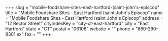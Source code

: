 +++
slug = "mobile-foodshare-sites-east-hartford-(saint-john's-episcop"
title = "Mobile Foodshare Sites - East Hartford (saint John's Episcop"
name = "Mobile Foodshare Sites - East Hartford (saint John's Episcop"
address = "12 Rector Street"
cityIndexKey = "city-ct-east-hartford"
city = "East Hartford"
state = "CT"
postal = "06108"
website = ""
phone = "860-290-8301 ex"
fax = ""
+++
